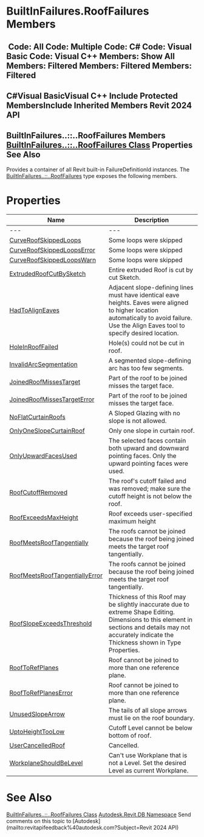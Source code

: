 # BuiltInFailures.RoofFailures Members

﻿
 Code: All Code: Multiple Code: C# Code: Visual Basic Code: Visual C++  Members: Show All Members: Filtered Members: Filtered Members: Filtered   
---  
C#Visual BasicVisual C++
Include Protected MembersInclude Inherited Members
Revit 2024 API  
---  
BuiltInFailures..::..RoofFailures Members  
[BuiltInFailures..::..RoofFailures Class](606c95ae-28f6-1529-2184-6dd4e9bedf20.md "BuiltInFailures.RoofFailures Class") Properties See Also  
---  
Provides a container of all Revit built-in FailureDefinitionId instances.
The [BuiltInFailures..::..RoofFailures](606c95ae-28f6-1529-2184-6dd4e9bedf20.md "BuiltInFailures.RoofFailures Class") type exposes the following members.
# Properties
| Name | Description |
| --- | --- |
| --- | --- | --- |
| [CurveRoofSkippedLoops](1fc00d18-231a-ec1c-cf79-d7b10d85bfc9.md "CurveRoofSkippedLoops Property") | Some loops were skipped |
| [CurveRoofSkippedLoopsError](7afc334d-334d-1969-6db8-7a6a83a14947.md "CurveRoofSkippedLoopsError Property") | Some loops were skipped |
| [CurveRoofSkippedLoopsWarn](bfc94904-f852-cafd-68dd-7a04c2337204.md "CurveRoofSkippedLoopsWarn Property") | Some loops were skipped |
| [ExtrudedRoofCutBySketch](b5793502-a8c3-298c-1b41-7c80ed213cf3.md "ExtrudedRoofCutBySketch Property") | Entire extruded Roof is cut by cut Sketch. |
| [HadToAlignEaves](22f5fae5-1688-fb44-ef5e-8d4eed1f0fd3.md "HadToAlignEaves Property") | Adjacent slope-defining lines must have identical eave heights. Eaves were aligned to higher location automatically to avoid failure. Use the Align Eaves tool to specify desired location. |
| [HoleInRoofFailed](94c9ec8a-0b02-8add-5612-9e027b48d355.md "HoleInRoofFailed Property") | Hole(s) could not be cut in roof. |
| [InvalidArcSegmentation](771039ef-e02f-79a5-be21-c68c26ef38f5.md "InvalidArcSegmentation Property") | A segmented slope-defining arc has too few segments. |
| [JoinedRoofMissesTarget](8f54628a-2f57-361b-3428-91fd6ddf7f8d.md "JoinedRoofMissesTarget Property") | Part of the roof to be joined misses the target face. |
| [JoinedRoofMissesTargetError](d909f8d2-33e0-6a5c-2ee3-f1d8044db819.md "JoinedRoofMissesTargetError Property") | Part of the roof to be joined misses the target face. |
| [NoFlatCurtainRoofs](e402ca4f-d3c9-dbca-5cf7-c85d12ab6061.md "NoFlatCurtainRoofs Property") | A Sloped Glazing with no slope is not allowed. |
| [OnlyOneSlopeCurtainRoof](c1d9a99c-0953-bfca-88ea-f57e9623f824.md "OnlyOneSlopeCurtainRoof Property") | Only one slope in curtain roof. |
| [OnlyUpwardFacesUsed](12fee65b-1d68-8c15-4a41-a83137a545e7.md "OnlyUpwardFacesUsed Property") | The selected faces contain both upward and downward pointing faces. Only the upward pointing faces were used. |
| [RoofCutoffRemoved](4098ccb1-8319-2ca9-ce95-923220efa736.md "RoofCutoffRemoved Property") | The roof's cutoff failed and was removed; make sure the cutoff height is not below the roof. |
| [RoofExceedsMaxHeight](7d921641-763b-6e3b-3063-fffe91023797.md "RoofExceedsMaxHeight Property") | Roof exceeds user-specified maximum height |
| [RoofMeetsRoofTangentially](8f3fcaa2-0376-86ae-234b-5a052fc629b9.md "RoofMeetsRoofTangentially Property") | The roofs cannot be joined because the roof being joined meets the target roof tangentially. |
| [RoofMeetsRoofTangentiallyError](0d627ee2-ee2a-199d-90c9-dc0afca3bf94.md "RoofMeetsRoofTangentiallyError Property") | The roofs cannot be joined because the roof being joined meets the target roof tangentially. |
| [RoofSlopeExceedsThreshold](d6549811-2c3b-c8da-a7f5-5fd4ef21d012.md "RoofSlopeExceedsThreshold Property") | Thickness of this Roof may be slightly inaccurate due to extreme Shape Editing. Dimensions to this element in sections and details may not accurately indicate the Thickness shown in Type Properties. |
| [RoofToRefPlanes](6e2ffbde-bf0b-67fe-9208-eb771a06d155.md "RoofToRefPlanes Property") | Roof cannot be joined to more than one reference plane. |
| [RoofToRefPlanesError](e602ac7a-bc1b-53ab-de94-99e9840300c5.md "RoofToRefPlanesError Property") | Roof cannot be joined to more than one reference plane. |
| [UnusedSlopeArrow](a5a61aea-455f-eb3d-bdea-4eb76ccf3f12.md "UnusedSlopeArrow Property") | The tails of all slope arrows must lie on the roof boundary. |
| [UptoHeightTooLow](6dda3c9b-ec2f-5a41-4aca-43288dce2f33.md "UptoHeightTooLow Property") | Cutoff Level cannot be below bottom of roof. |
| [UserCancelledRoof](598c487f-914e-c98a-5466-312058ab4f23.md "UserCancelledRoof Property") | Cancelled. |
| [WorkplaneShouldBeLevel](e5bc1141-1a56-4bce-a3f7-02c2968d1a18.md "WorkplaneShouldBeLevel Property") | Can't use Workplane that is not a Level. Set the desired Level as current Workplane. |

# See Also
[BuiltInFailures..::..RoofFailures Class](606c95ae-28f6-1529-2184-6dd4e9bedf20.md "BuiltInFailures.RoofFailures Class")
[Autodesk.Revit.DB Namespace](87546ba7-461b-c646-cbb1-2cb8f5bff8b2.md "Autodesk.Revit.DB Namespace")
Send comments on this topic to [Autodesk](mailto:revitapifeedback%40autodesk.com?Subject=Revit 2024 API)